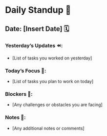 # Daily Standup 📅

## Date: [Insert Date] 🗓️

### Yesterday’s Updates ⏪:
- [List of tasks you worked on yesterday]

### Today’s Focus 🔨:
- [List of tasks you plan to work on today]

### Blockers 🚧:
- [Any challenges or obstacles you are facing]

### Notes 📝:
- [Any additional notes or comments]
